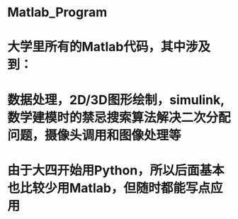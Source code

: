# Matlab_Program
# 大学里所有的Matlab代码，其中涉及到： 
# 数据处理，2D/3D图形绘制，simulink,数学建模时的禁忌搜索算法解决二次分配问题，摄像头调用和图像处理等
# 由于大四开始用Python，所以后面基本也比较少用Matlab，但随时都能写点应用
